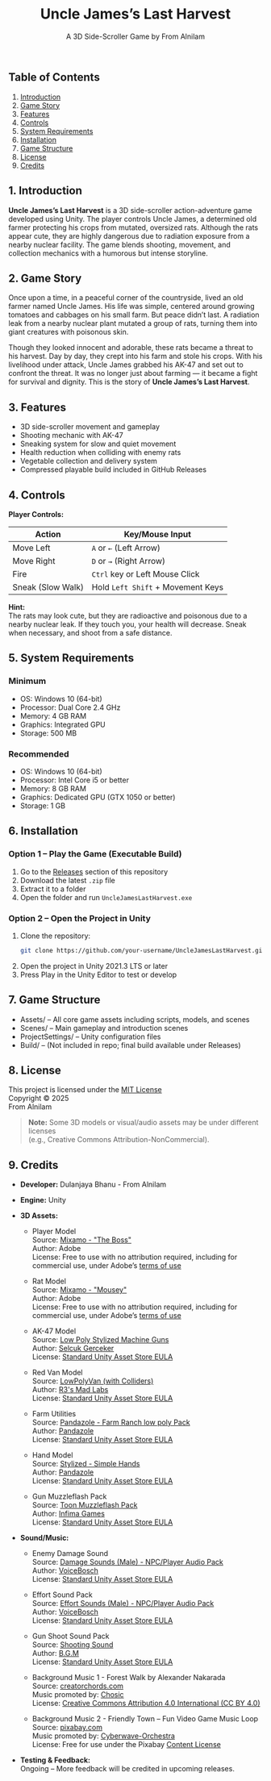 <h1 align="center">Uncle James’s Last Harvest</h1>
<p align="center">A 3D Side-Scroller Game by From Alnilam</p>

<br/>

## Table of Contents
1. [Introduction](#1-introduction)  
2. [Game Story](#2-game-story)  
3. [Features](#3-features)  
4. [Controls](#4-controls)  
5. [System Requirements](#5-system-requirements)  
6. [Installation](#6-installation)  
7. [Game Structure](#7-game-structure)
8. [License](#8-license)  
9. [Credits](#9-credits)  

## 1. Introduction

**Uncle James’s Last Harvest** is a 3D side-scroller action-adventure game developed using Unity. The player controls Uncle James, a determined old farmer protecting his crops from mutated, oversized rats. Although the rats appear cute, they are highly dangerous due to radiation exposure from a nearby nuclear facility. The game blends shooting, movement, and collection mechanics with a humorous but intense storyline.

## 2. Game Story

Once upon a time, in a peaceful corner of the countryside, lived an old farmer named Uncle James. His life was simple, centered around growing tomatoes and cabbages on his small farm. But peace didn’t last. A radiation leak from a nearby nuclear plant mutated a group of rats, turning them into giant creatures with poisonous skin.

Though they looked innocent and adorable, these rats became a threat to his harvest. Day by day, they crept into his farm and stole his crops. With his livelihood under attack, Uncle James grabbed his AK-47 and set out to confront the threat. It was no longer just about farming — it became a fight for survival and dignity. This is the story of **Uncle James’s Last Harvest**.

## 3. Features

- 3D side-scroller movement and gameplay  
- Shooting mechanic with AK-47  
- Sneaking system for slow and quiet movement  
- Health reduction when colliding with enemy rats  
- Vegetable collection and delivery system  
- Compressed playable build included in GitHub Releases

## 4. Controls

**Player Controls:**

| Action           | Key/Mouse Input                         |
|------------------|------------------------------------------|
| Move Left        | `A` or `←` (Left Arrow)                  |
| Move Right       | `D` or `→` (Right Arrow)                 |
| Fire             | `Ctrl` key or Left Mouse Click           |
| Sneak (Slow Walk)| Hold `Left Shift` + Movement Keys        |

**Hint:**  
The rats may look cute, but they are radioactive and poisonous due to a nearby nuclear leak. If they touch you, your health will decrease. Sneak when necessary, and shoot from a safe distance.

## 5. System Requirements

### Minimum
- OS: Windows 10 (64-bit)  
- Processor: Dual Core 2.4 GHz  
- Memory: 4 GB RAM  
- Graphics: Integrated GPU  
- Storage: 500 MB  

### Recommended
- OS: Windows 10 (64-bit)  
- Processor: Intel Core i5 or better  
- Memory: 8 GB RAM  
- Graphics: Dedicated GPU (GTX 1050 or better)  
- Storage: 1 GB 

## 6. Installation

### Option 1 – Play the Game (Executable Build)
1. Go to the [Releases](../../releases) section of this repository  
2. Download the latest `.zip` file  
3. Extract it to a folder  
4. Open the folder and run `UncleJamesLastHarvest.exe`

### Option 2 – Open the Project in Unity
1. Clone the repository:  
   ```bash
   git clone https://github.com/your-username/UncleJamesLastHarvest.git
   
2. Open the project in Unity 2021.3 LTS or later
3. Press Play in the Unity Editor to test or develop

## 7. Game Structure
- Assets/ – All core game assets including scripts, models, and scenes
- Scenes/ – Main gameplay and introduction scenes
- ProjectSettings/ – Unity configuration files
- Build/ – (Not included in repo; final build available under Releases)

## 8. License

This project is licensed under the [MIT License](LICENSE)  
Copyright © 2025  
From Alnilam

> **Note:** Some 3D models or visual/audio assets may be under different licenses  
> (e.g., Creative Commons Attribution-NonCommercial).

## 9. Credits

- **Developer:** Dulanjaya Bhanu - From Alnilam</br>
- **Engine:** Unity



  
- **3D Assets:**

  - Player Model  
  Source: [Mixamo - "The Boss"](https://www.mixamo.com/)  
  Author: Adobe  
  License: Free to use with no attribution required, including for commercial use, under Adobe’s [terms of use](https://www.adobe.com/legal/terms.html)
  
  - Rat Model  
  Source: [Mixamo - "Mousey"](https://www.mixamo.com/)  
  Author: Adobe  
  License: Free to use with no attribution required, including for commercial use, under Adobe’s [terms of use](https://www.adobe.com/legal/terms.html)

  - AK-47 Model  
  Source: [Low Poly Stylized Machine Guns](https://assetstore.unity.com/packages/3d/props/guns/low-poly-stylized-machine-guns-254191)  
  Author: [Selcuk Gerceker](https://assetstore.unity.com/publishers/76174)  
  License: [Standard Unity Asset Store EULA](https://unity.com/legal/as-terms)

  - Red Van Model  
  Source: [LowPolyVan (with Colliders)](https://assetstore.unity.com/packages/3d/vehicles/land/lowpolyvan-with-colliders-65891)  
  Author: [R3's Mad Labs](https://assetstore.unity.com/publishers/22222)  
  License: [Standard Unity Asset Store EULA](https://unity.com/legal/as-terms)

  - Farm Utilities  
  Source: [Pandazole - Farm Ranch low poly Pack](https://assetstore.unity.com/packages/3d/props/pandazole-farm-ranch-low-poly-pack-206756)  
  Author: [Pandazole](https://assetstore.unity.com/publishers/55716)  
  License: [Standard Unity Asset Store EULA](https://unity.com/legal/as-terms)

  - Hand Model  
  Source: [Stylized - Simple Hands](https://assetstore.unity.com/packages/3d/characters/stylized-simple-hands-221297)  
  Author: [Pandazole](https://assetstore.unity.com/publishers/55716)  
  License: [Standard Unity Asset Store EULA](https://unity.com/legal/as-terms)

  - Gun Muzzleflash Pack  
  Source: [Toon Muzzleflash Pack](https://assetstore.unity.com/packages/2d/textures-materials/toon-muzzleflash-pack-56572)  
  Author: [Infima Games](https://assetstore.unity.com/publishers/13489)  
  License: [Standard Unity Asset Store EULA](https://unity.com/legal/as-terms)

- **Sound/Music:** 
  - Enemy Damage Sound  
  Source: [Damage Sounds (Male) - NPC/Player Audio Pack](https://assetstore.unity.com/packages/audio/sound-fx/voices/damage-sounds-male-npc-player-audio-pack-285385)  
  Author: [VoiceBosch](https://assetstore.unity.com/publishers/91317)  
  License: [Standard Unity Asset Store EULA](https://unity.com/legal/as-terms)

  - Effort Sound Pack  
  Source: [Effort Sounds (Male) - NPC/Player Audio Pack](https://assetstore.unity.com/packages/audio/sound-fx/voices/effort-sounds-male-npc-player-audio-pack-285382)  
  Author: [VoiceBosch](https://assetstore.unity.com/publishers/91317)  
  License: [Standard Unity Asset Store EULA](https://unity.com/legal/as-terms)

  - Gun Shoot Sound Pack  
  Source: [Shooting Sound](https://assetstore.unity.com/packages/audio/sound-fx/shooting-sound-177096)  
  Author: [B.G.M](https://assetstore.unity.com/publishers/9381)  
  License: [Standard Unity Asset Store EULA](https://unity.com/legal/as-terms)

  - Background Music 1 - Forest Walk by Alexander Nakarada  
  Source: [creatorchords.com](https://creatorchords.com)  
  Music promoted by: [Chosic](https://www.chosic.com/free-music/all/)  
  License: [Creative Commons Attribution 4.0 International (CC BY 4.0)](https://creativecommons.org/licenses/by/4.0/)
  
  - Background Music 2 - Friendly Town – Fun Video Game Music Loop  
  Source: [pixabay.com](https://pixabay.com/music/main-title-friendly-town-fun-video-game-music-loop-256055/)  
  Music promoted by: [Cyberwave-Orchestra](https://pixabay.com/users/cyberwave-orchestra-23801316/)  
  License: Free for use under the Pixabay [Content License](https://pixabay.com/service/license-summary/)


- **Testing & Feedback:**  
  Ongoing – More feedback will be credited in upcoming releases.

